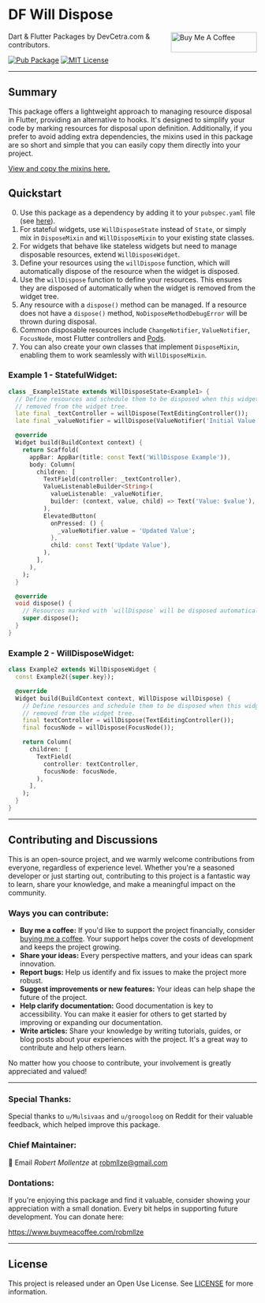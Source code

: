 # DF Will Dispose

<a href="https://www.buymeacoffee.com/robmllze" target="_blank"><img align="right" src="https://cdn.buymeacoffee.com/buttons/default-orange.png" alt="Buy Me A Coffee" height="41" width="174"></a>

Dart & Flutter Packages by DevCetra.com & contributors.

[![Pub Package](https://img.shields.io/pub/v/df_will_dispose.svg)](https://pub.dev/packages/df_will_dispose)
[![MIT License](https://img.shields.io/badge/License-MIT-blue.svg)](https://raw.githubusercontent.com/robmllze/df_will_dispose/main/LICENSE)

---

## Summary

This package offers a lightweight approach to managing resource disposal in Flutter, providing an alternative to hooks. It's designed to simplify your code by marking resources for disposal upon definition. Additionally, if you prefer to avoid adding extra dependencies, the mixins used in this package are so short and simple that you can easily copy them directly into your project.

[View and copy the mixins here.](https://github.com/robmllze/df_will_dispose/blob/main/lib/src/will_dispose_mixin.dart)

## Quickstart

0. Use this package as a dependency by adding it to your `pubspec.yaml` file (see [here](https://pub.dev/packages/df_will_dispose/install)).
1. For stateful widgets, use `WillDisposeState` instead of `State`, or simply mix in `DisposeMixin` and `WillDisposeMixin` to your existing state classes.
2. For widgets that behave like stateless widgets but need to manage disposable resources, extend `WillDisposeWidget`.
3. Define your resources using the `willDispose` function, which will automatically dispose of the resource when the widget is disposed.
4. Use the `willDispose` function to define your resources. This ensures they are disposed of automatically when the widget is removed from the widget tree.
5. Any resource with a `dispose()` method can be managed. If a resource does not have a `dispose()` method, `NoDisposeMethodDebugError` will be thrown during disposal.
6. Common disposable resources include `ChangeNotifier`, `ValueNotifier`, `FocusNode`, most Flutter controllers and [Pods](https://pub.dev/packages/df_pod).
7. You can also create your own classes that implement `DisposeMixin`, enabling them to work seamlessly with `WillDisposeMixin`.

### Example 1 - StatefulWidget:

```dart
class _Example1State extends WillDisposeState<Example1> {
  // Define resources and schedule them to be disposed when this widget gets
  // removed from the widget tree.
  late final _textController = willDispose(TextEditingController());
  late final _valueNotifier = willDispose(ValueNotifier('Initial Value'));

  @override
  Widget build(BuildContext context) {
    return Scaffold(
      appBar: AppBar(title: const Text('WillDispose Example')),
      body: Column(
        children: [
          TextField(controller: _textController),
          ValueListenableBuilder<String>(
            valueListenable: _valueNotifier,
            builder: (context, value, child) => Text('Value: $value'),
          ),
          ElevatedButton(
            onPressed: () {
              _valueNotifier.value = 'Updated Value';
            },
            child: const Text('Update Value'),
          ),
        ],
      ),
    );
  }

  @override
  void dispose() {
    // Resources marked with `willDispose` will be disposed automatically here.
    super.dispose();
  }
}
```

### Example 2 - WillDisposeWidget:

```dart
class Example2 extends WillDisposeWidget {
  const Example2({super.key});

  @override
  Widget build(BuildContext context, WillDispose willDispose) {
    // Define resources and schedule them to be disposed when this widget gets
    // removed from the widget tree.
    final textController = willDispose(TextEditingController());
    final focusNode = willDispose(FocusNode());

    return Column(
      children: [
        TextField(
          controller: textController,
          focusNode: focusNode,
        ),
      ],
    );
  }
}
```

---

## Contributing and Discussions

This is an open-source project, and we warmly welcome contributions from everyone, regardless of experience level. Whether you're a seasoned developer or just starting out, contributing to this project is a fantastic way to learn, share your knowledge, and make a meaningful impact on the community.

### Ways you can contribute:

- **Buy me a coffee:** If you'd like to support the project financially, consider [buying me a coffee](https://www.buymeacoffee.com/robmllze). Your support helps cover the costs of development and keeps the project growing.
- **Share your ideas:** Every perspective matters, and your ideas can spark innovation.
- **Report bugs:** Help us identify and fix issues to make the project more robust.
- **Suggest improvements or new features:** Your ideas can help shape the future of the project.
- **Help clarify documentation:** Good documentation is key to accessibility. You can make it easier for others to get started by improving or expanding our documentation.
- **Write articles:** Share your knowledge by writing tutorials, guides, or blog posts about your experiences with the project. It's a great way to contribute and help others learn.

No matter how you choose to contribute, your involvement is greatly appreciated and valued!

---

### Special Thanks:

Special thanks to `u/Mulsivaas` and `u/groogoloog` on Reddit for their valuable feedback, which helped improve this package.

### Chief Maintainer:

📧 Email _Robert Mollentze_ at robmllze@gmail.com

### Dontations:

If you're enjoying this package and find it valuable, consider showing your appreciation with a small donation. Every bit helps in supporting future development. You can donate here:

https://www.buymeacoffee.com/robmllze

---

## License

This project is released under an Open Use License. See [LICENSE](https://raw.githubusercontent.com/robmllze/df_will_dispose/main/LICENSE) for more information.
